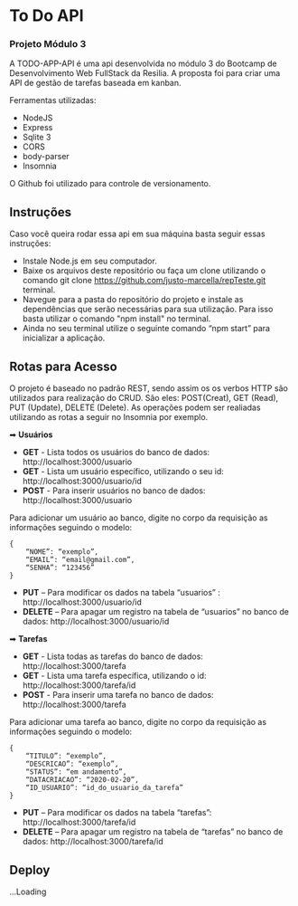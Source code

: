 # To Do API
### Projeto Módulo 3

A TODO-APP-API é uma api desenvolvida no módulo 3 do Bootcamp de Desenvolvimento Web FullStack da Resilia. A proposta foi para criar uma API de gestão de tarefas baseada em kanban.

Ferramentas utilizadas:

* NodeJS
* Express
* Sqlite 3
* CORS
* body-parser
* Insomnia


O Github foi utilizado para controle de versionamento.


## Instruções
Caso você queira rodar essa api em sua máquina basta seguir essas instruções:

* Instale Node.js em seu computador.
* Baixe os arquivos deste repositório ou faça um clone utilizando o comando git clone https://github.com/justo-marcella/repTeste.git terminal.
* Navegue para a pasta do repositório do projeto e instale as dependências que serão necessárias para sua utilização. Para isso basta utilizar o comando "npm install" no terminal.
* Ainda no seu terminal utilize o seguinte comando “npm start” para inicializar a aplicação.


## Rotas para Acesso 
O projeto é baseado no padrão REST, sendo assim os os verbos HTTP são utilizados para realização do CRUD. São eles: POST(Creat), GET (Read), PUT (Update), DELETE (Delete). As operações podem ser realiadas utilizando as rotas a seguir no Insomnia por exemplo.

➡ **Usuários** 
* **GET** - Lista todos os usuários do banco de dados: http://localhost:3000/usuario 
* **GET** - Lista um usuário específico, utilizando o seu id: http://localhost:3000/usuario/id
* **POST** - Para inserir usuários no banco de dados: http://localhost:3000/usuario

Para adicionar um usuário ao banco, digite no corpo da requisição as informações seguindo o modelo:

    {
        “NOME”: “exemplo”,
        “EMAIL”: “email@gmail.com”,
        “SENHA”: “123456”
    }


* **PUT** – Para modificar os dados na tabela “usuarios” : http://localhost:3000/usuario/id
* **DELETE** – Para apagar um registro na tabela de “usuarios” no banco de dados: 
http://localhost:3000/usuario/id

➡ **Tarefas** 
* **GET** - Lista todas as tarefas do banco de dados: http://localhost:3000/tarefa 
* **GET** - Lista uma tarefa específica, utilizando o id: http://localhost:3000/tarefa/id
* **POST** - Para inserir uma tarefa no banco de dados: http://localhost:3000/tarefa

Para adicionar uma tarefa ao banco, digite no corpo da requisição as informações seguindo o modelo:

    {
        “TITULO”: “exemplo”,
        “DESCRICAO”: “exemplo”,
        “STATUS”: “em andamento”,
        “DATACRIACAO”: “2020-02-20”,
        “ID_USUARIO”: “id_do_usuario_da_tarefa”
    }


* **PUT** – Para modificar os dados na tabela “tarefas”: http://localhost:3000/tarefa/id
* **DELETE** – Para apagar um registro na tabela de “tarefas” no banco de dados: 
http://localhost:3000/tarefa/id

## Deploy

...Loading
